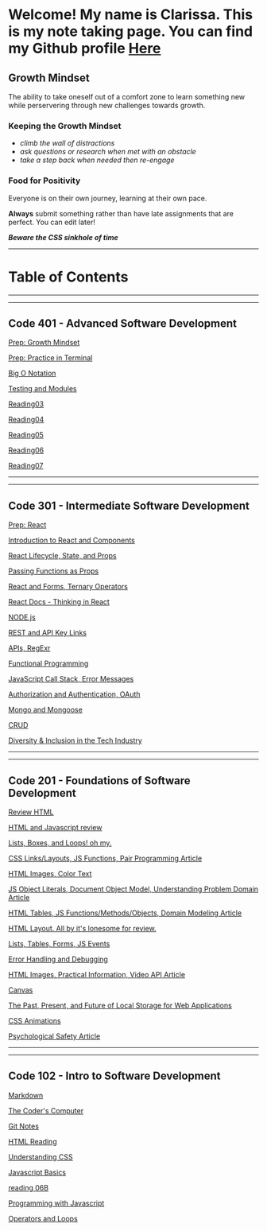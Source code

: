 # **Welcome! My name is Clarissa. This is my note taking page. You can find my Github profile [Here](https://github.com/yoshiontheloose)**

## Growth Mindset

The ability to take oneself out of a comfort zone to learn something new while perservering through new challenges towards growth.

### Keeping the Growth Mindset

* _climb the wall of distractions_  
* _ask questions or research when met with an obstacle_
* _take a step back when needed then re-engage_

### Food for Positivity

Everyone is on their own journey, learning at their own pace.

**Always** submit something rather than have late assignments that are perfect. You can edit later!

**_Beware the CSS sinkhole of time_**

---

# Table of Contents

---
---

## Code 401 - Advanced Software Development

[Prep: Growth Mindset](401/prep-growth.md)

[Prep: Practice in Terminal](401/prep-terminal.md)

[Big O Notation](401/reading01.md)

[Testing and Modules](401/reading02.md)

[Reading03](401/reading03.md)

[Reading04](401/reading04.md)

[Reading05](401/reading05.md)

[Reading06](401/reading06.md)

[Reading07](401/)

---
---

## Code 301 - Intermediate Software Development

[Prep: React](301/PrepReact.md)

[Introduction to React and Components](301/reading01.md)

[React Lifecycle, State, and Props](301/reading02.md)

[Passing Functions as Props](301/reading03.md)

[React and Forms, Ternary Operators](301/reading04.md)

[React Docs - Thinking in React](301/reading05.md)

[NODE.js](301/reading06.md)

[REST and API Key Links](301/reading07.md)

[APIs, RegExr](301/reading08.md)

[Functional Programming](301/reading09.md)

[JavaScript Call Stack, Error Messages](301/reading10.md)

[Authorization and Authentication, OAuth](301/reading11.md)

[Mongo and Mongoose](301/reading12.md)

[CRUD](301/reading13.md)

[Diversity & Inclusion in the Tech Industry](301/reading14.md)

---
---

## Code 201 - Foundations of Software Development

[Review HTML](201/reading04.md)

[HTML and Javascript review](201/reading02.md)

[Lists, Boxes, and Loops! oh my.](201/reading03.md)

[CSS Links/Layouts, JS Functions, Pair Programming Article](201/reading04.md)

 [HTML Images, Color Text](201/reading05.md)

 [JS Object Literals, Document Object Model, Understanding Problem Domain Article](201/reading06.md)

 [HTML Tables, JS Functions/Methods/Objects, Domain Modeling Article](201/reading07.md)

 [HTML Layout. All by it's lonesome for review.](201/reading08.md)

 [Lists, Tables, Forms, JS Events](201/reading09.md)

 [Error Handling and Debugging](201/reading10.md)

 [HTML Images, Practical Information, Video API Article](201/reading11.md)

 [Canvas](201/reading12.md)

 [The Past, Present, and Future of Local Storage for Web Applications](201/reading13.md)

 [CSS Animations](201/reading14A.md)

 [Psychological Safety Article](201/reading14B.md)

 ---
 ---

## Code 102 - Intro to Software Development

 [Markdown](102/markdown.md)

 [The Coder's Computer](102/the-coders-computer.md)

 [Git Notes](102/git-notes.md)

 [HTML Reading](102/reading04.md)

 [Understanding CSS](102/reading05.md)

 [Javascript Basics](102/reading06A.md)

 [reading 06B](102/reading06B.md)

 [Programming with Javascript](102/reading07.md)

 [Operators and Loops](102/reading08.md)
